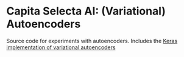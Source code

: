 # Capita Selecta AI: (Variational) Autoencoders

Source code for experiments with autoencoders. Includes the [Keras implementation of variational autoencoders](https://keras.io/examples/variational_autoencoder/)
